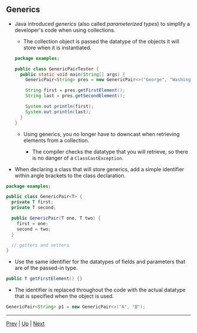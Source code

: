 ## Generics

* Java introduced *generics* (also called *parameterized types*) to simplify a developer's code when using collections. 

  * The collection object is passed the datatype of the objects it will store when it is instantiated.

  ```java
  package examples;
  
  public class GenericPairTester {
    public static void main(String[] args) {
      GenericPair<String> pres = new GenericPair<>("George", "Washington");
  
      String first = pres.getFirstElement();
      String last = pres.getSecondElement();
  
      System.out.println(first);
      System.out.println(last);
    }
  }
  ```

  * Using generics, you no longer have to downcast when retrieving elements from a collection.

    * The compiler checks the datatype that you will retrieve, so there is no danger of a `ClassCastException`.

* When declaring a class that will store generics, add a simple identifier within angle brackets to the class declaration.

```java
package examples;

public class GenericPair<T> {
  private T first;
  private T second;

  public GenericPair(T one, T two) {
    first = one;
    second = two;
  }

  // getters and setters
}
```

  * Use the same identifier for the datatypes of fields and parameters that are of the passed-in type.

  ```java
  public T getFirstElement() {}
  ```

  * The identifier is replaced throughout the code with the actual datatype that is specified when the object is used.

  ```java
  GenericPair<String> p1 = new GenericPair<>("A", "B");
  ```

<hr>

[Prev](Collections.md) | [Up](../README.md) | [Next](TheListInterface.md)

